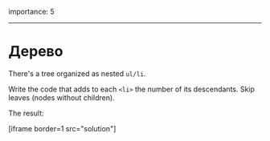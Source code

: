 importance: 5

---

# Дерево

There's a tree organized as nested `ul/li`.

Write the code that adds to each `<li>` the number of its descendants. Skip leaves (nodes without children).

The result:

[iframe border=1 src="solution"]
